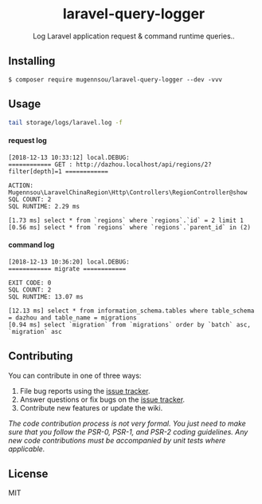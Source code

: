 <h1 align="center"> laravel-query-logger </h1>

<p align="center"> Log Laravel application request & command runtime queries..</p>

## Installing

```shell
$ composer require mugennsou/laravel-query-logger --dev -vvv
```

## Usage

```bash
tail storage/logs/laravel.log -f
```

#### request log

```
[2018-12-13 10:33:12] local.DEBUG: 
============ GET : http://dazhou.localhost/api/regions/2?filter[depth]=1 ============

ACTION: Mugennsou\LaravelChinaRegion\Http\Controllers\RegionController@show
SQL COUNT: 2
SQL RUNTIME: 2.29 ms

[1.73 ms] select * from `regions` where `regions`.`id` = 2 limit 1
[0.56 ms] select * from `regions` where `regions`.`parent_id` in (2)
```

#### command log

```
[2018-12-13 10:36:20] local.DEBUG: 
============ migrate ============

EXIT CODE: 0
SQL COUNT: 2
SQL RUNTIME: 13.07 ms

[12.13 ms] select * from information_schema.tables where table_schema = dazhou and table_name = migrations
[0.94 ms] select `migration` from `migrations` order by `batch` asc, `migration` asc
```

## Contributing

You can contribute in one of three ways:

1. File bug reports using the [issue tracker](https://github.com/mugennsou/laravel-query-logger/issues).
2. Answer questions or fix bugs on the [issue tracker](https://github.com/mugennsou/laravel-query-logger/issues).
3. Contribute new features or update the wiki.

_The code contribution process is not very formal. You just need to make sure that you follow the PSR-0, PSR-1, and PSR-2 coding guidelines. Any new code contributions must be accompanied by unit tests where applicable._

## License

MIT
